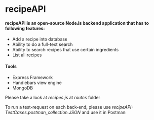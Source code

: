 # recipeAPI


#### recipeAPI is an open-source NodeJs backend application that has to following features:
- Add a recipe into database 
- Ability to do a full-text search
- Ability to search recipes that use certain ingredients
- List all recipes

#### Tools
- Express Framework
- Handlebars view engine
- MongoDB


Please take a look at *recipes.js* at *routes* folder

To run a test-request on each back-end, please use *recipeAPI-TestCases.postman_collection.JSON* and use it in Postman


